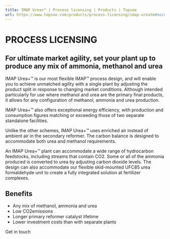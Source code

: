 ```yaml
---
title: IMAP Urea+™ | Process licensing | Products | Topsoe
url: https://www.topsoe.com/products/process-licensing/imap-ureatm#main-content
---
```


# PROCESS LICENSING

## For ultimate market agility, set your plant up to produce any mix of ammonia, methanol and urea

IMAP Urea+™ is our most flexible IMAP™ process design, and will enable you to achieve unmatched agility with a single plant by adjusting the product split in response to changing market conditions. Although intended particularly for use where methanol and urea are the primary final products, it allows for any configuration of methanol, ammonia and urea production.

IMAP Urea+™ also offers exceptional energy efficiency, with production and consumption figures matching or exceeding those of two separate standalone facilities.

Unlike the other schemes, IMAP Urea+™ uses enriched air instead of ambient air in the secondary reformer. The carbon balance is designed to accommodate both urea and methanol requirements.

An IMAP Urea+™ plant can accommodate a wide range of hydrocarbon feedstocks, including streams that contain CO2. Some or all of the ammonia produced is converted to urea by adjusting carbon dioxide levels. The design can also accommodate our flexible skid-mounted UFC85 urea formaldehyde unit to create a fully integrated solution at fertilizer complexes.

## Benefits

- Any mix of methanol, ammonia and urea
- Low CO2emissions
- Longer primary reformer catalyst lifetime
- Lower investment costs than with separate plants

Get in touch